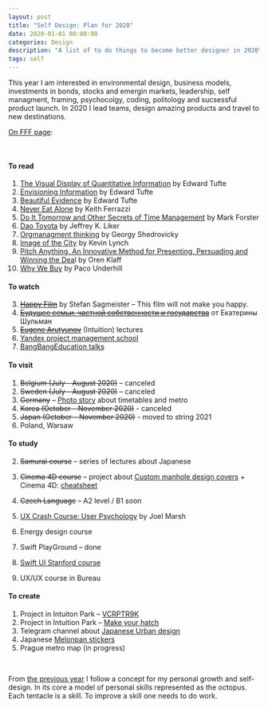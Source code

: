 ```yaml
---
layout: post
title: "Self Design: Plan for 2020"
date: 2020-01-01 00:00:00
categories: Design
description: "A list of to do things to become better designer in 2020"
tags: self
---
```


This year I am interested in environmental design, business models, investments in bonds, stocks and emergin markets, leadership, self managment, framing, psychocolgy, coding, politology and sucsessful product launch. In 2020 I lead teams, design amazing products and travel to new destinations.

[On FFF page](https://fff.works/octopus/sMDZj2e):

<img src="/assets/images/lazy.png" alt="Progress 2020" data-echo="/blog_img/posts/octopus.png">

#### To read

1. [The Visual Display of Quantitative Information](https://www.edwardtufte.com/tufte/books_vdqi) by Edward Tufte
2. [Envisioning Information](https://www.edwardtufte.com/tufte/books_ei) by Edward Tufte
3. [Beautiful Evidence](https://www.edwardtufte.com/tufte/books_be) by Edward Tufte
5. [Never Eat Alone](https://www.amazon.com/Never-Eat-Alone-Expanded-Updated/dp/0385346654) by Keith Ferrazzi
6. [Do It Tomorrow and Other Secrets of Time Management](https://www.amazon.com/Tomorrow-Other-Secrets-Time-Management/dp/0340909129/?ref=ldwg03-20) by Mark Forster
8. [Dao Toyota](https://www.amazon.com/gp/product/0071392319/ref=x_gr_w_bb?ie=UTF8&tag=x_gr_w_bb-20&linkCode=as2&camp=1789&creative=9325&creativeASIN=0071392319&SubscriptionId=1MGPYB6YW3HWK55XCGG2) by Jeffrey K. Liker
9. [Orgmanagment thinking](https://www.artlebedev.ru/izdal/orgupravlencheskoe-myshlenie/) by Georgy Shedrovicky
8. [Image of the City](https://www.amazon.com/Image-Harvard-Mit-Joint-Center-Studies/dp/0262620014) by Kevin Lynch
9. [Pitch Anything. An Innovative Method for Presenting, Persuading and Winning the Dea](https://www.amazon.com/Pitch-Anything-Innovative-Presenting-Persuading/dp/0071752854)l by Oren Klaff
10. [Why We Buy](https://www.amazon.com/Why-We-Buy-Shopping-Updated-Internet/dp/1416595244) by Paco Underhill

#### To watch

3. [~~Happy Film~~](https://vimeo.com/ondemand/thehappyfilm) by Stefan Sagmeister – This film will not make you happy. 
4. [~~Будущее семьи, частной собственности и государства~~](https://www.youtube.com/watch?v=n13hg-zFeyA) от Екатерины Шульман
3. [~~Eugene Arutyunov~~](https://intuition.team/?filter=arutyunov) (Intuition) lectures
4. [Yandex project management school](https://www.youtube.com/channel/UCQmAuu6V3kSzdIfrszr5iKg)
5. [BangBangEducation talks](https://point.bangbangeducation.ru/talks)

#### To visit

1. ~~Belgium (July - August 2020)~~ – canceled
3. ~~Sweden (July - August 2020)~~ – canceled
5. ~~Germany~~ – [Photo story](/design/2020/01/27/berlin-timetables.html) about timetables and metro
5. ~~Korea (October – November 2020)~~ - canceled
6. ~~Japan (October – November 2020)~~ - moved to string 2021
6. Poland, Warsaw 

#### To study

2. ~~Samurai course~~ – series of lectures about Japanese

3. ~~Cinema 4D course~~ – project about [Custom manhole design covers](https://yuriy.eu/projects/hatch.html) + Cinema 4D: [cheatsheet](https://yuriy.eu/design/2020/09/01/cinema4d-cheat.html)

4. ~~Czech Language~~ – A2 level / B1 soon

5. [UX Crash Course: User Psychology](https://thehipperelement.com/post/87574750438/ux-crash-course-user-psychology) by Joel Marsh 

6. Energy design course

7. Swift PlayGround – done

8. [Swift UI Stanford course](https://cs193p.sites.stanford.edu/) 

9. UX/UX course in Bureau

      

#### To create

1. Project in Intuiton Park – [VCRPTR9K](https://intuition.team/park/VCRPTR9K)
2. Project in Intuition Park – [Make your hatch](https://yuriy.eu/projects/hatch.html)
3. Telegram channel about [Japanese Urban design](https://t.me/japancitydesign)
4. Japanese [Melonpan stickers](/projects/japan-talks.html)
5. Prague metro map (in progress)

<br>

From [the previous year](/design/2019/01/14/plan-2019.html) I follow a concept for my personal growth and self-design. In its core a model of personal skills represented as the octopus. Each tentacle is a skill. To improve a skill one needs to do work.
